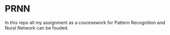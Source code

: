 # PRNN
In this repo all my assignment as a couresework for Pattern Recognition and Nural Network can be fouded.

